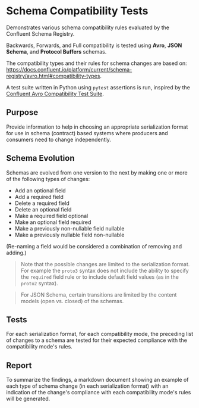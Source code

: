 # Schema Compatibility Tests

Demonstrates various schema compatibility rules evaluated by the Confluent Schema Registry.

Backwards, Forwards, and Full compatibility is tested using **Avro**, **JSON Schema**, and **Protocol Buffers** schemas.

The compatibility types and their rules for schema changes are based on: https://docs.confluent.io/platform/current/schema-registry/avro.html#compatibility-types.

A test suite written in Python using `pytest` assertions is run, inspired by the [Confluent Avro Compatibility Test Suite](https://github.com/confluentinc/schema-registry/blob/master/core/src/test/java/io/confluent/kafka/schemaregistry/avro/AvroCompatibilityTest.java).

## Purpose
Provide information to help in choosing an appropriate serialization format for use in schema (contract) based systems where producers and consumers need to change independently.

## Schema Evolution

Schemas are evolved from one version to the next by making one or more of the following types of changes:

- Add an optional field
- Add a required field
- Delete a required field
- Delete an optional field
- Make a required field optional
- Make an optional field required
- Make a previously non-nullable field nullable
- Make a previously nullable field non-nullable

(Re-naming a field would be considered a combination of removing and adding.)

> Note that the possible changes are limited to the serialization format. For example the `proto3` syntax does not include the ability to specify the `required` field rule or to include default field values (as in the `proto2` syntax).

> For JSON Schema, certain transitions are limited by the content models (open vs. closed) of the schemas.

## Tests

For each serialization format, for each compatibility mode, the preceding list of changes to a schema are tested for their expected compliance with the compatibility mode's rules.

## Report

To summarize the findings, a markdown document showing an example of each type of schema change (in each serialization format) with an indication of the change's compliance with each compatibility mode's rules will be generated.
